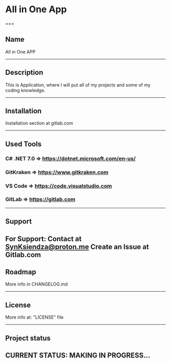 # All in One App


===
## Name
All in One APP

---

## Description
This is Application, where I will put all of my projects and some of my coding knowledge.

---
## Installation
Installation section at gitlab.com

---
## Used Tools
### C# .NET 7.0 => https://dotnet.microsoft.com/en-us/
### GitKraken   => https://www.gitkraken.com
### VS Code     => https://code.visualstudio.com
### GitLab      => https://gitlab.com

---
## Support
For Support:
    Contact at SynKsiendza@proton.me
    Create an Issue at Gitlab.com
---
## Roadmap
More info in CHANGELOG.md

---
## License
More info at: "LICENSE" file

---
## Project status
CURRENT STATUS: MAKING IN PROGRESS...
---